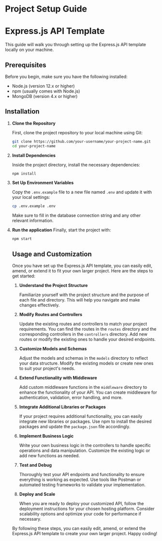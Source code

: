 # Project Setup Guide

# Express.js API Template

This guide will walk you through setting up the Express.js API template locally on your machine.

## Prerequisites

Before you begin, make sure you have the following installed:

- Node.js (version 12.x or higher)
- npm (usually comes with Node.js)
- MongoDB (version 4.x or higher)

## Installation

1. **Clone the Repository**

   First, clone the project repository to your local machine using Git:

   ```bash
   git clone https://github.com/your-username/your-project-name.git
   cd your-project-name
   ```

2. **Install Dependencies**

   Inside the project directory, install the necessary dependencies:

   ```bash
   npm install
   ```

3. **Set Up Environment Variables**

   Copy the `.env.example` file to a new file named `.env` and update it with your local settings:

   ```bash
   cp .env.example .env
   ```

   Make sure to fill in the database connection string and any other relevant information.

4. **Run the application**
   Finally, start the project with:

   ```bash
   npm start
   ```

   ## Usage and Customization

   Once you have set up the Express.js API template, you can easily edit, amend, or extend it to fit your own larger project. Here are the steps to get started:

   1. **Understand the Project Structure**

      Familiarize yourself with the project structure and the purpose of each file and directory. This will help you navigate and make changes effectively.

   2. **Modify Routes and Controllers**

      Update the existing routes and controllers to match your project requirements. You can find the routes in the `routes` directory and the corresponding controllers in the `controllers` directory. Add new routes or modify the existing ones to handle your desired endpoints.

   3. **Customize Models and Schemas**

      Adjust the models and schemas in the `models` directory to reflect your data structure. Modify the existing models or create new ones to suit your project's needs.

   4. **Extend Functionality with Middleware**

      Add custom middleware functions in the `middleware` directory to enhance the functionality of your API. You can create middleware for authentication, validation, error handling, and more.

   5. **Integrate Additional Libraries or Packages**

      If your project requires additional functionality, you can easily integrate new libraries or packages. Use npm to install the desired packages and update the `package.json` file accordingly.

   6. **Implement Business Logic**

      Write your own business logic in the controllers to handle specific operations and data manipulation. Customize the existing logic or add new functions as needed.

   7. **Test and Debug**

      Thoroughly test your API endpoints and functionality to ensure everything is working as expected. Use tools like Postman or automated testing frameworks to validate your implementation.

   8. **Deploy and Scale**

      When you are ready to deploy your customized API, follow the deployment instructions for your chosen hosting platform. Consider scalability options and optimize your code for performance if necessary.

   By following these steps, you can easily edit, amend, or extend the Express.js API template to create your own larger project. Happy coding!
